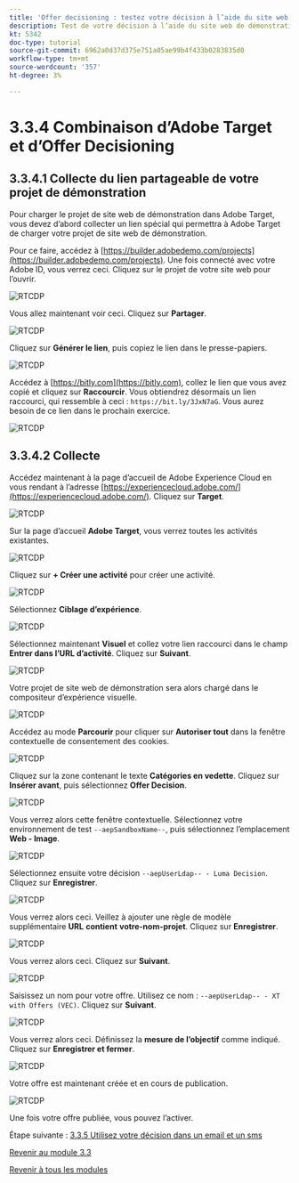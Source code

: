 ```yaml
---
title: 'Offer decisioning : testez votre décision à l’aide du site web de démonstration.'
description: Test de votre décision à l’aide du site web de démonstration
kt: 5342
doc-type: tutorial
source-git-commit: 6962a0d37d375e751a05ae99b4f433b0283835d0
workflow-type: tm+mt
source-wordcount: '357'
ht-degree: 3%

---
```


# 3.3.4 Combinaison d’Adobe Target et d’Offer Decisioning

## 3.3.4.1 Collecte du lien partageable de votre projet de démonstration

Pour charger le projet de site web de démonstration dans Adobe Target, vous devez d’abord collecter un lien spécial qui permettra à Adobe Target de charger votre projet de site web de démonstration.

Pour ce faire, accédez à [https://builder.adobedemo.com/projects](https://builder.adobedemo.com/projects). Une fois connecté avec votre Adobe ID, vous verrez ceci. Cliquez sur le projet de votre site web pour l’ouvrir.

![RTCDP](./images/builder1.png)

Vous allez maintenant voir ceci. Cliquez sur **Partager**.

![RTCDP](./images/builder2.png)

Cliquez sur **Générer le lien**, puis copiez le lien dans le presse-papiers.

![RTCDP](./images/builder3.png)

Accédez à [https://bitly.com](https://bitly.com), collez le lien que vous avez copié et cliquez sur **Raccourcir**. Vous obtiendrez désormais un lien raccourci, qui ressemble à ceci : `https://bit.ly/3JxN7aG`. Vous aurez besoin de ce lien dans le prochain exercice.

![RTCDP](./images/builder4.png)

## 3.3.4.2 Collecte

Accédez maintenant à la page d’accueil de Adobe Experience Cloud en vous rendant à l’adresse [https://experiencecloud.adobe.com/](https://experiencecloud.adobe.com/). Cliquez sur **Target**.

![RTCDP](./../../../modules/rtcdp-b2c/module2.3/images/excl.png)

Sur la page d’accueil **Adobe Target**, vous verrez toutes les activités existantes.

![RTCDP](./../../../modules/rtcdp-b2c/module2.3/images/exclatov.png)

Cliquez sur **+ Créer une activité** pour créer une activité.

![RTCDP](./../../../modules/rtcdp-b2c/module2.3/images/exclatcr.png)

Sélectionnez **Ciblage d’expérience**.

![RTCDP](./images/exclatcrxt.png)

Sélectionnez maintenant **Visuel** et collez votre lien raccourci dans le champ **Entrer dans l’URL d’activité**. Cliquez sur **Suivant**.

![RTCDP](./images/exclatcrxt1.png)

Votre projet de site web de démonstration sera alors chargé dans le compositeur d’expérience visuelle.

![RTCDP](./images/vec1.png)

Accédez au mode **Parcourir** pour cliquer sur **Autoriser tout** dans la fenêtre contextuelle de consentement des cookies.

![RTCDP](./images/vec2.png)

Cliquez sur la zone contenant le texte **Catégories en vedette**. Cliquez sur **Insérer avant**, puis sélectionnez **Offer Decision**.

![RTCDP](./images/vec3.png)

Vous verrez alors cette fenêtre contextuelle. Sélectionnez votre environnement de test `--aepSandboxName--`, puis sélectionnez l’emplacement **Web - Image**.

![RTCDP](./images/vec4.png)

Sélectionnez ensuite votre décision `--aepUserLdap-- - Luma Decision`. Cliquez sur **Enregistrer**.

![RTCDP](./images/vec5.png)

Vous verrez alors ceci. Veillez à ajouter une règle de modèle supplémentaire **URL** **contient** **votre-nom-projet**. Cliquez sur **Enregistrer**.

![RTCDP](./images/vec6.png)

Vous verrez alors ceci. Cliquez sur **Suivant**.

![RTCDP](./images/vec7.png)

Saisissez un nom pour votre offre. Utilisez ce nom : `--aepUserLdap-- - XT with Offers (VEC)`. Cliquez sur **Suivant**.

![RTCDP](./images/vec8.png)

Vous verrez alors ceci. Définissez la **mesure de l’objectif** comme indiqué. Cliquez sur **Enregistrer et fermer**.

![RTCDP](./images/vec9.png)

Votre offre est maintenant créée et en cours de publication.

![RTCDP](./images/vec10.png)

Une fois votre offre publiée, vous pouvez l’activer.

Étape suivante : [3.3.5 Utilisez votre décision dans un email et un sms](./ex5.md)

[Revenir au module 3.3](./offer-decisioning.md)

[Revenir à tous les modules](./../../../overview.md)
